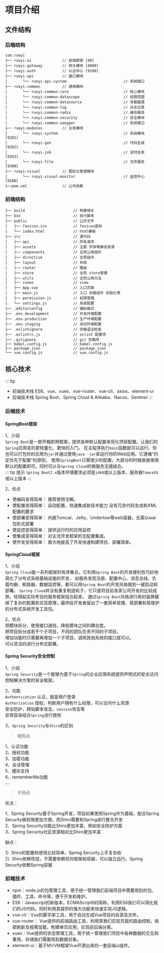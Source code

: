 # 项目介绍

## 文件结构

### 后端结构

~~~
com.ruoyi     
├── ruoyi-ui              // 前端框架 [80]
├── ruoyi-gateway         // 网关模块 [8080]
├── ruoyi-auth            // 认证中心 [9200]
├── ruoyi-api             // 接口模块
│       └── ruoyi-api-system                          // 系统接口
├── ruoyi-common          // 通用模块
│       └── ruoyi-common-core                         // 核心模块
│       └── ruoyi-common-datascope                    // 权限范围
│       └── ruoyi-common-datasource                   // 多数据源
│       └── ruoyi-common-log                          // 日志记录
│       └── ruoyi-common-redis                        // 缓存服务
│       └── ruoyi-common-security                     // 安全模块
│       └── ruoyi-common-swagger                      // 系统接口
├── ruoyi-modules         // 业务模块
│       └── ruoyi-system                              // 系统模块 [9201]
│       └── ruoyi-gen                                 // 代码生成 [9202]
│       └── ruoyi-job                                 // 定时任务 [9203]
│       └── ruoyi-file                                // 文件服务 [9300]
├── ruoyi-visual          // 图形化管理模块
│       └── ruoyi-visual-monitor                      // 监控中心 [9100]
├──pom.xml                // 公共依赖
~~~

### 前端结构

~~~  
├── build                      // 构建相关  
├── bin                        // 执行脚本
├── public                     // 公共文件
│   ├── favicon.ico            // favicon图标
│   └── index.html             // html模板
├── src                        // 源代码
│   ├── api                    // 所有请求
│   ├── assets                 // 主题 字体等静态资源
│   ├── components             // 全局公用组件
│   ├── directive              // 全局指令
│   ├── layout                 // 布局
│   ├── router                 // 路由
│   ├── store                  // 全局 store管理
│   ├── utils                  // 全局公用方法
│   ├── views                  // view
│   ├── App.vue                // 入口页面
│   ├── main.js                // 入口 加载组件 初始化等
│   ├── permission.js          // 权限管理
│   └── settings.js            // 系统配置
├── .editorconfig              // 编码格式
├── .env.development           // 开发环境配置
├── .env.production            // 生产环境配置
├── .env.staging               // 测试环境配置
├── .eslintignore              // 忽略语法检查
├── .eslintrc.js               // eslint 配置项
├── .gitignore                 // git 忽略项
├── babel.config.js            // babel.config.js
├── package.json               // package.json
└── vue.config.js              // vue.config.js
~~~


## 核心技术

::: tip
* 前端技术栈 ES6、vue、vuex、vue-router、vue-cli、axios、element-ui
* 后端技术栈 Spring Boot、Spring Cloud & Alibaba、Nacos、Sentinel
:::

### 后端技术

#### SpringBoot框架

1、介绍  
`Spring Boot`是一款开箱即用框架，提供各种默认配置来简化项目配置。让我们的`Spring`应用变的更轻量化、更快的入门。
在主程序执行`main`函数就可以运行。你也可以打包你的应用为`jar`并通过使用`java -jar`来运行你的Web应用。它遵循"约定优先于配置"的原则，
使用`SpringBoot`只需很少的配置，大部分的时候直接使用默认的配置即可。同时可以与`Spring Cloud`的微服务无缝结合。  
::: tip 提示
`Spring Boot2.x`版本环境要求必须是`jdk8`或以上版本，服务器`Tomcat8`或以上版本
:::

2、优点
* 使编码变得简单： 推荐使用注解。
* 使配置变得简单： 自动配置、快速集成新技术能力 没有冗余代码生成和XML配置的要求  
* 使部署变得简单： 内嵌Tomcat、Jetty、Undertow等web容器，无需以war包形式部署
* 使监控变得简单： 提供运行时的应用监控
* 使集成变得简单： 对主流开发框架的无配置集成。
* 使开发变得简单： 极大地提高了开发快速构建项目、部署效率。

#### SpringCloud框架

1、介绍  
`Spring Cloud`是一系列框架的有序集合。它利用`Spring Boot`的开发便利性巧妙地简化了分布式系统基础设施的开发，
如服务发现注册、配置中心、消息总线、负载均衡、断路器、数据监控等，都可以用`Spring Boot`的开发风格做到一键启动和部署。
`Spring Cloud`并没有重复制造轮子，它只是将目前各家公司开发的比较成熟、经得起实际考验的服务框架组合起来，
通过`Spring Boot`风格进行再封装屏蔽掉了复杂的配置和实现原理，最终给开发者留出了一套简单易懂、易部署和易维护的分布式系统开发工具包。

2、优点  
把模块拆分，使用接口通信，降低模块之间的耦合度。  
把项目拆分成若干个子项目，不同的团队负责不同的子项目。  
增加功能时只需要再增加一个子项目，调用其他系统的接口就可以。  
可以灵活的进行分布式部署。  

#### Spring Security安全控制

1、介绍  
`Spring Security`是一个能够为基于`Spring`的企业应用系统提供声明式的安全访问控制解决方案的安全框架。

2、功能  
`Authentication` 认证，就是用户登录  
`Authorization`  授权，判断用户拥有什么权限，可以访问什么资源  
安全防护，跨站脚本攻击，`session`攻击等  
非常容易结合`Spring`进行使用

3、`Spring Security`与`Shiro`的区别
> 相同点

1、认证功能  
2、授权功能  
3、加密功能  
4、会话管理  
5、缓存支持  
6、rememberMe功能  
....

> 不同点

优点：

1、Spring Security基于Spring开发，项目如果使用Spring作为基础，配合Spring Security做权限更加方便。而Shiro需要和Spring进行整合开发  
2、Spring Security功能比Shiro更加丰富，例如安全防护方面  
3、Spring Security社区资源相对比Shiro更加丰富  

缺点：

1）Shiro的配置和使用比较简单，Spring Security上手复杂些  
2）Shiro依赖性低，不需要依赖任何框架和容器，可以独立运行。Spring Security依赖Spring容器


### 前端技术

* npm：node.js的包管理工具，用于统一管理我们前端项目中需要用到的包、插件、工具、命令等，便于开发和维护。
* ES6：Javascript的新版本，ECMAScript6的简称。利用ES6我们可以简化我们的JS代码，同时利用其提供的强大功能来快速实现JS逻辑。
* vue-cli：Vue的脚手架工具，用于自动生成Vue项目的目录及文件。
* vue-router： Vue提供的前端路由工具，利用其我们实现页面的路由控制，局部刷新及按需加载，构建单页应用，实现前后端分离。
* vuex：Vue提供的状态管理工具，用于统一管理我们项目中各种数据的交互和重用，存储我们需要用到数据对象。
* element-ui：基于MVVM框架Vue开源出来的一套前端ui组件。